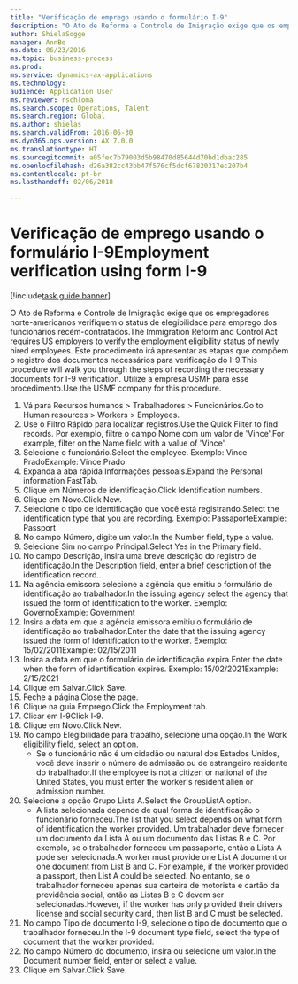 ```yaml
--- 
title: "Verificação de emprego usando o formulário I-9"
description: "O Ato de Reforma e Controle de Imigração exige que os empregadores norte-americanos verifiquem o status de elegibilidade para emprego dos funcionários recém-contratados."
author: ShielaSogge
manager: AnnBe
ms.date: 06/23/2016
ms.topic: business-process
ms.prod: 
ms.service: dynamics-ax-applications
ms.technology: 
audience: Application User
ms.reviewer: rschloma
ms.search.scope: Operations, Talent
ms.search.region: Global
ms.author: shielas
ms.search.validFrom: 2016-06-30
ms.dyn365.ops.version: AX 7.0.0
ms.translationtype: HT
ms.sourcegitcommit: a05fec7b79003d5b98470d85644d70bd1dbac285
ms.openlocfilehash: d26a382cc43bb47f576cf5dcf67820317ec207b4
ms.contentlocale: pt-br
ms.lasthandoff: 02/06/2018

---
```

# <a name="employment-verification-using-form-i-9"></a><span data-ttu-id="4cf97-103">Verificação de emprego usando o formulário I-9</span><span class="sxs-lookup"><span data-stu-id="4cf97-103">Employment verification using form I-9</span></span>

[!include[task guide banner](../../../includes/task-guide-banner.md)]

<span data-ttu-id="4cf97-104">O Ato de Reforma e Controle de Imigração exige que os empregadores norte-americanos verifiquem o status de elegibilidade para emprego dos funcionários recém-contratados.</span><span class="sxs-lookup"><span data-stu-id="4cf97-104">The Immigration Reform and Control Act requires US employers to verify the employment eligibility status of newly hired employees.</span></span> <span data-ttu-id="4cf97-105">Este procedimento irá apresentar as etapas que compõem o registro dos documentos necessários para verificação do I-9.</span><span class="sxs-lookup"><span data-stu-id="4cf97-105">This procedure will walk you through the steps of recording the necessary documents for I-9 verification.</span></span> <span data-ttu-id="4cf97-106">Utilize a empresa USMF para esse procedimento.</span><span class="sxs-lookup"><span data-stu-id="4cf97-106">Use the USMF company for this procedure.</span></span>

1. <span data-ttu-id="4cf97-107">Vá para Recursos humanos > Trabalhadores > Funcionários.</span><span class="sxs-lookup"><span data-stu-id="4cf97-107">Go to Human resources > Workers > Employees.</span></span>
2. <span data-ttu-id="4cf97-108">Use o Filtro Rápido para localizar registros.</span><span class="sxs-lookup"><span data-stu-id="4cf97-108">Use the Quick Filter to find records.</span></span> <span data-ttu-id="4cf97-109">Por exemplo, filtre o campo Nome com um valor de 'Vince'.</span><span class="sxs-lookup"><span data-stu-id="4cf97-109">For example, filter on the Name field with a value of 'Vince'.</span></span>
3. <span data-ttu-id="4cf97-110">Selecione o funcionário.</span><span class="sxs-lookup"><span data-stu-id="4cf97-110">Select the employee.</span></span> <span data-ttu-id="4cf97-111">Exemplo: Vince Prado</span><span class="sxs-lookup"><span data-stu-id="4cf97-111">Example: Vince Prado</span></span>
4. <span data-ttu-id="4cf97-112">Expanda a aba rápida Informações pessoais.</span><span class="sxs-lookup"><span data-stu-id="4cf97-112">Expand the Personal information FastTab.</span></span>
5. <span data-ttu-id="4cf97-113">Clique em Números de identificação.</span><span class="sxs-lookup"><span data-stu-id="4cf97-113">Click Identification numbers.</span></span>
6. <span data-ttu-id="4cf97-114">Clique em Novo.</span><span class="sxs-lookup"><span data-stu-id="4cf97-114">Click New.</span></span>
7. <span data-ttu-id="4cf97-115">Selecione o tipo de identificação que você está registrando.</span><span class="sxs-lookup"><span data-stu-id="4cf97-115">Select the identification type that you are recording.</span></span> <span data-ttu-id="4cf97-116">Exemplo: Passaporte</span><span class="sxs-lookup"><span data-stu-id="4cf97-116">Example: Passport</span></span>
8. <span data-ttu-id="4cf97-117">No campo Número, digite um valor.</span><span class="sxs-lookup"><span data-stu-id="4cf97-117">In the Number field, type a value.</span></span>
9. <span data-ttu-id="4cf97-118">Selecione Sim no campo Principal.</span><span class="sxs-lookup"><span data-stu-id="4cf97-118">Select Yes in the Primary field.</span></span>
10. <span data-ttu-id="4cf97-119">No campo Descrição, insira uma breve descrição do registro de identificação.</span><span class="sxs-lookup"><span data-stu-id="4cf97-119">In the Description field, enter a brief description of the identification record..</span></span>
11. <span data-ttu-id="4cf97-120">Na agência emissora selecione a agência que emitiu o formulário de identificação ao trabalhador.</span><span class="sxs-lookup"><span data-stu-id="4cf97-120">In the issuing agency select the agency that issued the form of identification to the worker.</span></span> <span data-ttu-id="4cf97-121">Exemplo: Governo</span><span class="sxs-lookup"><span data-stu-id="4cf97-121">Example: Government</span></span>
12. <span data-ttu-id="4cf97-122">Insira a data em que a agência emissora emitiu o formulário de identificação ao trabalhador.</span><span class="sxs-lookup"><span data-stu-id="4cf97-122">Enter the date that the issuing agency issued the form of identification to the worker.</span></span> <span data-ttu-id="4cf97-123">Exemplo: 15/02/2011</span><span class="sxs-lookup"><span data-stu-id="4cf97-123">Example: 02/15/2011</span></span>
13. <span data-ttu-id="4cf97-124">Insira a data em que o formulário de identificação expira.</span><span class="sxs-lookup"><span data-stu-id="4cf97-124">Enter the date when the form of identification expires.</span></span> <span data-ttu-id="4cf97-125">Exemplo: 15/02/2021</span><span class="sxs-lookup"><span data-stu-id="4cf97-125">Example: 2/15/2021</span></span>
14. <span data-ttu-id="4cf97-126">Clique em Salvar.</span><span class="sxs-lookup"><span data-stu-id="4cf97-126">Click Save.</span></span>
15. <span data-ttu-id="4cf97-127">Feche a página.</span><span class="sxs-lookup"><span data-stu-id="4cf97-127">Close the page.</span></span>
16. <span data-ttu-id="4cf97-128">Clique na guia Emprego.</span><span class="sxs-lookup"><span data-stu-id="4cf97-128">Click the Employment tab.</span></span>
17. <span data-ttu-id="4cf97-129">Clicar em I-9</span><span class="sxs-lookup"><span data-stu-id="4cf97-129">Click I-9.</span></span>
18. <span data-ttu-id="4cf97-130">Clique em Novo.</span><span class="sxs-lookup"><span data-stu-id="4cf97-130">Click New.</span></span>
19. <span data-ttu-id="4cf97-131">No campo Elegibilidade para trabalho, selecione uma opção.</span><span class="sxs-lookup"><span data-stu-id="4cf97-131">In the Work eligibility field, select an option.</span></span>
    * <span data-ttu-id="4cf97-132">Se o funcionário não é um cidadão ou natural dos Estados Unidos, você deve inserir o número de admissão ou de estrangeiro residente do trabalhador.</span><span class="sxs-lookup"><span data-stu-id="4cf97-132">If the employee is not a citizen or national of the United States, you must enter the worker's resident alien or admission number.</span></span>  
20. <span data-ttu-id="4cf97-133">Selecione a opção Grupo Lista A.</span><span class="sxs-lookup"><span data-stu-id="4cf97-133">Select the GroupListA option.</span></span>
    * <span data-ttu-id="4cf97-134">A lista selecionada depende de qual forma de identificação o funcionário forneceu.</span><span class="sxs-lookup"><span data-stu-id="4cf97-134">The list that you select depends on what form of identification the worker provided.</span></span> <span data-ttu-id="4cf97-135">Um trabalhador deve fornecer um documento da Lista A ou um documento das Listas B e C. Por exemplo, se o trabalhador forneceu um passaporte, então a Lista A pode ser selecionada.</span><span class="sxs-lookup"><span data-stu-id="4cf97-135">A worker must provide one List A document or one document from List B and C. For example, if the worker provided a passport, then List A could be selected.</span></span> <span data-ttu-id="4cf97-136">No entanto, se o trabalhador forneceu apenas sua carteira de motorista e cartão da previdência social, então as Listas B e C devem ser selecionadas.</span><span class="sxs-lookup"><span data-stu-id="4cf97-136">However, if the worker has only provided their drivers license and social security card, then list B and C must be selected.</span></span>  
21. <span data-ttu-id="4cf97-137">No campo Tipo de documento I-9, selecione o tipo de documento que o trabalhador forneceu.</span><span class="sxs-lookup"><span data-stu-id="4cf97-137">In the I-9 document type field, select the type of document that the worker provided.</span></span>
22. <span data-ttu-id="4cf97-138">No campo Número do documento, insira ou selecione um valor.</span><span class="sxs-lookup"><span data-stu-id="4cf97-138">In the Document number field, enter or select a value.</span></span>
23. <span data-ttu-id="4cf97-139">Clique em Salvar.</span><span class="sxs-lookup"><span data-stu-id="4cf97-139">Click Save.</span></span>



